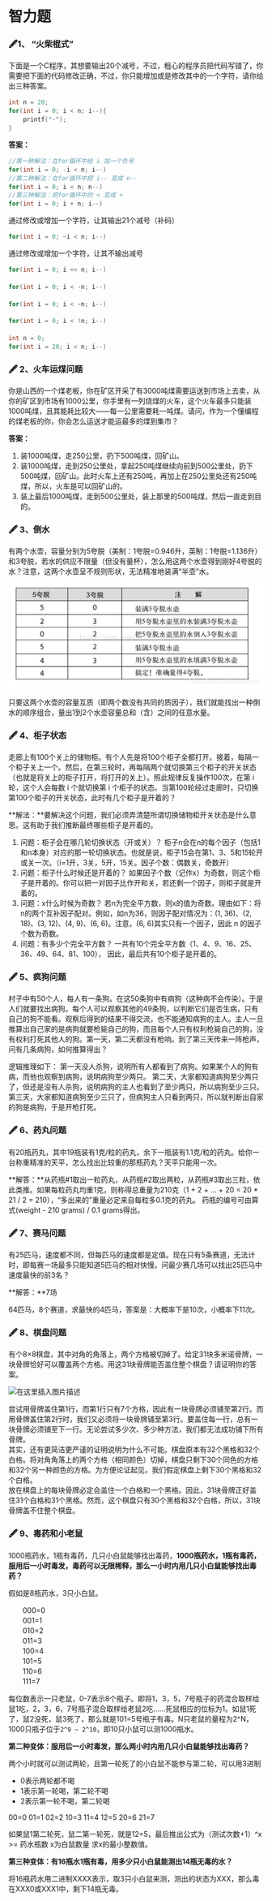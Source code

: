 # 智力题

###  🖋1、 **“火柴棍式”**

下面是一个C程序，其想要输出20个减号，不过，粗心的程序员把代码写错了，你需要把下面的代码修改正确，不过，你只能增加或是修改其中的一个字符，请你给出三种答案。

```cpp
int n = 20;
for(int i = 0; i < n; i--){
    printf("-");
}
```

**答案：**

```cpp
//第一种解法：在for循环中给 i 加一个负号
for(int i = 0; -i < n; i--)
//第二种解法：在for循环中把 i-- 变成 n--
for(int i = 0; i < n; n--)
//第三种解法：把for循环中的 < 变成 +
for(int i = 0; i + n; i--)
```

通过修改或增加一个字符，让其输出21个减号（补码）

```cpp
for(int i = 0; ~i < n; i--)
```

通过修改或增加一个字符，让其不输出减号

```cpp
for(int i = 0; i << n; i--)

for(int i = 0; i < -n; i--)

for(int i = 0; i < ~n; i--)

for(int i = 0; i < !n; i--)

int n = 0;
for(int i = 20; i < n; i--)
```

### 🖋 2、**火车运煤问题**

你是山西的一个煤老板，你在矿区开采了有3000吨煤需要运送到市场上去卖，从你的矿区到市场有1000公里，你手里有一列烧煤的火车，这个火车最多只能装1000吨煤，且其能耗比较大——每一公里需要耗一吨煤。请问，作为一个懂编程的煤老板的你，你会怎么运送才能运最多的煤到集市？

**答案：**

1. 装1000吨煤，走250公里，扔下500吨煤，回矿山。
2. 装1000吨煤，走到250公里处，拿起250吨煤继续向前到500公里处，扔下500吨煤，回矿山。此时火车上还有250吨，再加上在250公里处还有250吨煤，所以，火车是可以回矿山的。
3. 装上最后1000吨煤，走到500公里处，装上那里的500吨煤，然后一直走到目的。

### 🖋 3、倒水

有两个水壶，容量分别为5夸脱（美制：1夸脱=0.946升，英制：1夸脱=1.136升）和3夸脱，若水的供应不限量（但没有量杯），怎么用这两个水壶得到刚好4夸脱的水？注意，这两个水壶呈不规则形状，无法精准地装满“半壶”水。

![](../.gitbook/assets/image.png)

只要这两个水壶的容量互质（即两个数没有共同的质因子），我们就能找出一种倒水的顺序组合，量出1到2个水壶容量总和（含）之间的任意水量。

### 🖋 4、柜子状态

走廊上有100个关上的储物柜。有个人先是将100个柜子全都打开。接着，每隔一个柜子关上一个。然后，在第三轮时，再每隔两个就切换第三个柜子的开关状态（也就是将关上的柜子打开，将打开的关上）。照此规律反复操作100次，在第 i 轮，这个人会每数 i 个就切换第 i 个柜子的状态。当第100轮经过走廊时，只切换第100个柜子的开关状态，此时有几个柜子是开着的？ 

**解法：**要解决这个问题，我们必须弄清楚所谓切换储物柜开关状态是什么意思。这有助于我们推断最终哪些柜子是开着的。

1. 问题：柜子会在哪几轮切换状态（开或关）？ 柜子n会在n的每个因子（包括1和n本身）对应的那一轮切换状态。也就是说，柜子15会在第1、3、5和15轮开或关一次。（i=1开，3关，5开，15关。因子个数：偶数关，奇数开）
2. 问题：柜子什么时候还是开着的？ 如果因子个数（记作x）为奇数，则这个柜子是开着的。你可以把一对因子比作开和关，若还剩一个因子，则柜子就是开着的。 
3. 问题：x什么时候为奇数？ 若n为完全平方数，则x的值为奇数。理由如下：将n的两个互补因子配对。例如，如n为36，则因子配对情况为：\(1, 36\)、\(2, 18\)、\(3, 12\)、\(4, 9\)、\(6, 6\)。注意，\(6, 6\)其实只有一个因子，因此 n 的因子个数为奇数。 
4. 问题：有多少个完全平方数？ 一共有10个完全平方数（1、4、9、16、25、36、49、64、81、100）， 因此，最后共有10个柜子是开着的。

### 🖋 5、疯狗问题

村子中有50个人，每人有一条狗。在这50条狗中有病狗（这种病不会传染）。于是人们就要找出病狗。每个人可以观察其他的49条狗，以判断它们是否生病，只有自己的狗不能看。观察后得到的结果不得交流，也不能通知病狗的主人。主人一旦推算出自己家的是病狗就要枪毙自己的狗，而且每个人只有权利枪毙自己的狗，没有权利打死其他人的狗。第一天，第二天都没有枪响。到了第三天传来一阵枪声，问有几条病狗，如何推算得出？

逻辑推理如下： 第一天没人杀狗，说明所有人都看到了病狗。如果某个人的狗有病，而他也观察到病狗，说明病狗至少两只。 第二天，大家都知道病狗至少两只了，但还是没有人杀狗，说明病狗的主人也看到了至少两只，所以病狗至少三只。 第三天，大家都知道病狗至少三只了，但病狗主人只看到两只，所以就判断出自家的狗是病狗，于是开枪打死。

### 🖋 6、药丸问题

有20瓶药丸，其中19瓶装有1克/粒的药丸，余下一瓶装有1.1克/粒的药丸。给你一台称重精准的天平，怎么找出比较重的那瓶药丸？天平只能用一次。

**解答：**从药瓶\#1取出一粒药丸，从药瓶\#2取出两粒，从药瓶\#3取出三粒，依此类推。如果每粒药丸均重1克，则称得总重量为210克（1 + 2 + … + 20 = 20 \* 21 / 2 = 210），“多出来的”重量必定来自每粒多0.1克的药丸。 药瓶的编号可由算式\(weight - 210 grams\) / 0.1 grams得出。

### 🖋 7、赛马问题

有25匹马，速度都不同，但每匹马的速度都是定值。现在只有5条赛道，无法计时，即每赛一场最多只能知道5匹马的相对快慢。问最少赛几场可以找出25匹马中速度最快的前3名？

**解答：**7场

64匹马，8个赛道，求最快的4匹马，答案是：大概率下是10次，小概率下11次。

### 🖋 8、棋盘问题

有个8×8棋盘，其中对角的角落上，两个方格被切掉了。给定31块多米诺骨牌，一块骨牌恰好可以覆盖两个方格。用这31块骨牌能否盖住整个棋盘？请证明你的答案。

![&#x5728;&#x8FD9;&#x91CC;&#x63D2;&#x5165;&#x56FE;&#x7247;&#x63CF;&#x8FF0;](https://img-blog.csdnimg.cn/20200130202903510.png?x-oss-process=image/watermark,type_ZmFuZ3poZW5naGVpdGk,shadow_10,text_aHR0cHM6Ly9oYW9zeS5ibG9nLmNzZG4ubmV0,size_16,color_FFFFFF,t_70)

尝试用骨牌盖住第1行，而第1行只有7个方格，因此有一块骨牌必须铺至第2行。而用骨牌盖住第2行时，我们又必须将一块骨牌铺至第3行。要盖住每一行，总有一块骨牌必须铺至下一行。无论尝试多少次、多少种方法，我们都无法成功铺下所有骨牌。  
其实，还有更简洁更严谨的证明说明为什么不可能。棋盘原本有32个黑格和32个白格。将对角角落上的两个方格（相同颜色）切掉，棋盘只剩下30个同色的方格和32个另一种颜色的方格。为方便论证起见，我们假定棋盘上剩下30个黑格和32个白格。  
放在棋盘上的每块骨牌必定会盖住一个白格和一个黑格。因此，31块骨牌正好盖住31个白格和31个黑格。然而，这个棋盘只有30个黑格和32个白格，所以，31块骨牌盖不住整个棋盘。

### 🖋 9、毒药和小老鼠

1000瓶药水，1瓶有毒药，几只小白鼠能够找出毒药，**1000瓶药水，1瓶有毒药，服用后一小时毒发，毒药可以无限稀释，那么一小时内用几只小白鼠能够找出毒药？**

假如是8瓶药水，3只小白鼠。

　　000=0  
　　001=1  
　　010=2  
　　011=3  
　　100=4  
　　101=5  
　　110=6  
　　111=7

每位数表示一只老鼠，0-7表示8个瓶子。即将1，3，5，7号瓶子的药混合取样给鼠1吃，2，3，6，7号瓶子混合取样给老鼠2吃……死鼠相应的位标为1。如鼠1死了，鼠2没死，鼠3死了，那么就是101=5号瓶子有毒。N只老鼠的量程为2^N，1000只瓶子位于`2^9 ~ 2^10`，即10只小鼠可以测1000瓶水。

**第二种变体：服用后一小时毒发，那么两小时内用几只小白鼠能够找出毒药？**

两个小时就可以测试两轮，且第一轮死了的小白鼠不能参与第二轮，可以用3进制

* 0表示两轮都不喝
* 1表示第一轮喝，第二轮不喝
* 2表示第一轮不喝，第二轮喝

00=0    01=1    02=2    10=3    11=4    12=5    20=6    21=7

如果鼠1第二轮死，鼠二第一轮死，就是12=5，最后推出公式为（测试次数+1）^x &gt;= 药水瓶数     x为白鼠数量   求x的最小整数值。

**第三种变体：有16瓶水1瓶有毒，用多少只小白鼠能测出14瓶无毒的水？**

将16瓶药水用二进制XXXX表示，取3只小白鼠来测，测出的状态为XXX，那么毒在XXX0或XXX1中，剩下14瓶无毒。

